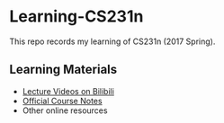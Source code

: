 # Learning-CS231n
This repo records my learning of CS231n (2017 Spring).

## Learning Materials

- [Lecture Videos on Bilibili](https://www.bilibili.com/video/av13260183/index_1.html)
- [Official Course Notes](http://cs231n.github.io/)
- Other online resources


